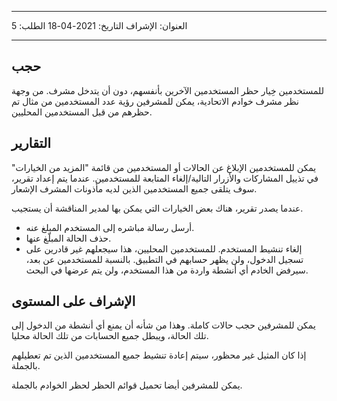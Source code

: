 - - -
العنوان: الإشراف التاريخ: 2021-04-18 الطلب: 5
- - -

## حجب
للمستخدمين خِيار حظر المستخدمين الآخرين بأنفسهم، دون أن يتدخل مشرف. من وجهة نظر مشرف خوادم الاتحادية، يمكن للمشرفين رؤية عدد المستخدمين من مثال تم حظرهم من قبل المستخدمين المحليين.

## التقارير
يمكن للمستخدمين الإبلاغ عن الحالات أو المستخدمين من قائمة "المزيد من الخيارات" في تذييل المشاركات والأزرار التالية/إلغاء المتابعة للمستخدمين. عندما يتم إعداد تقرير، سوف يتلقى جميع المستخدمين الذين لديه مأذونات المشرف الإشعار.

عندما يصدر تقرير، هناك بعض الخيارات التي يمكن بها لمدير المناقشة أن يستجيب.
- أرسل رسالة مباشره إلى المستخدم المبلغ عنه.
- حذف الحالة المبلّغ عنها.
- إلغاء تنشيط المستخدم. للمستخدمين المحليين، هذا سيجعلهم غير قادرين على تسجيل الدخول، ولن يظهر حسابهم في التطبيق. بالنسبة للمستخدمين عن بعد، سيرفض الخادم أي أنشطة واردة من هذا المستخدم، ولن يتم عرضها في البحث.

## الإشراف على المستوى
يمكن للمشرفين حجب حالات كاملة. وهذا من شأنه أن يمنع أي أنشطة من الدخول إلى تلك الحالة، ويبطل جميع الحسابات من تلك الحالة محليا.

إذا كان المثيل غير محظور، سيتم إعادة تنشيط جميع المستخدمين الذين تم تعطيلهم بالجملة.

يمكن للمشرفين أيضا تحميل قوائم الحظر لحظر الخوادم بالجملة.
